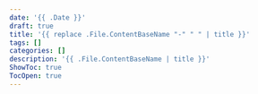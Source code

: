 ```yaml
---
date: '{{ .Date }}'
draft: true
title: '{{ replace .File.ContentBaseName "-" " " | title }}'
tags: []
categories: []
description: '{{ .File.ContentBaseName | title }}'
ShowToc: true
TocOpen: true
---
```


